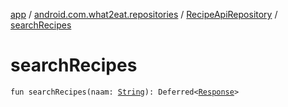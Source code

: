 [app](../../index.md) / [android.com.what2eat.repositories](../index.md) / [RecipeApiRepository](index.md) / [searchRecipes](./search-recipes.md)

# searchRecipes

`fun searchRecipes(naam: `[`String`](https://kotlinlang.org/api/latest/jvm/stdlib/kotlin/-string/index.html)`): Deferred<`[`Response`](../../android.com.what2eat.network/-response/index.md)`>`